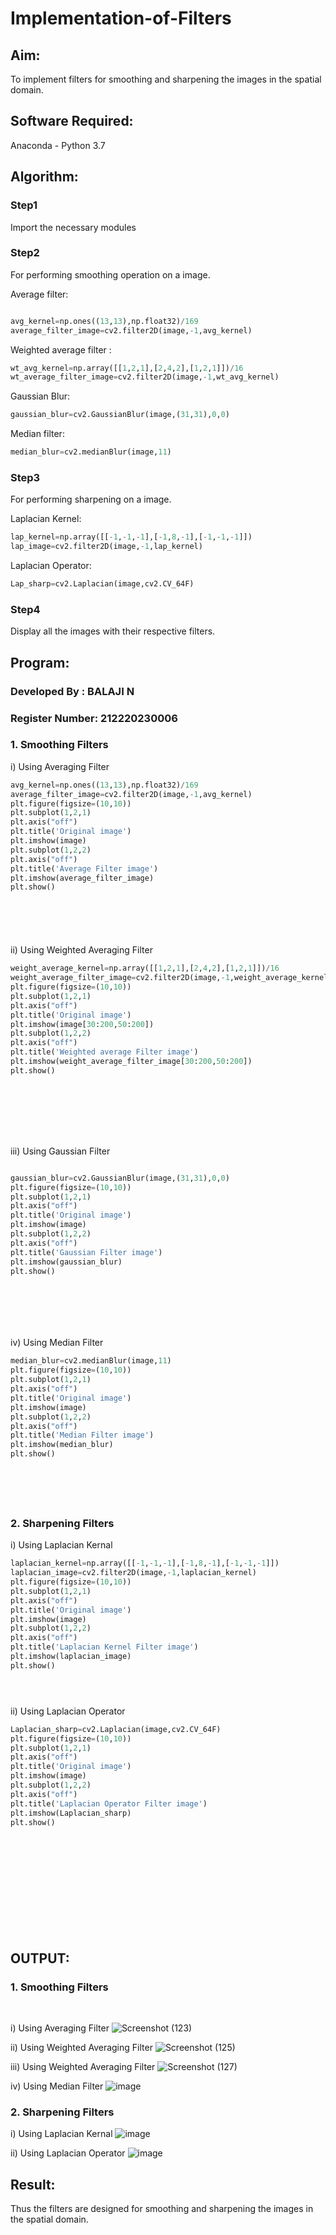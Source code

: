 # Implementation-of-Filters
## Aim:
To implement filters for smoothing and sharpening the images in the spatial domain.

## Software Required:
Anaconda - Python 3.7

## Algorithm:
### Step1
Import the necessary modules


### Step2
For performing smoothing operation on a image.

Average filter:
```python

avg_kernel=np.ones((13,13),np.float32)/169
average_filter_image=cv2.filter2D(image,-1,avg_kernel)
```
Weighted average filter :
```python
wt_avg_kernel=np.array([[1,2,1],[2,4,2],[1,2,1]])/16
wt_average_filter_image=cv2.filter2D(image,-1,wt_avg_kernel)
```
Gaussian Blur:
```python
gaussian_blur=cv2.GaussianBlur(image,(31,31),0,0)
```
Median filter:
```python
median_blur=cv2.medianBlur(image,11)
```


### Step3
For performing sharpening on a image.

Laplacian Kernel:
```python
lap_kernel=np.array([[-1,-1,-1],[-1,8,-1],[-1,-1,-1]])
lap_image=cv2.filter2D(image,-1,lap_kernel)
```
Laplacian Operator:
```python
Lap_sharp=cv2.Laplacian(image,cv2.CV_64F)
```




### Step4
Display all the images with their respective filters.



## Program:
### Developed By   : BALAJI N
### Register Number: 212220230006


### 1. Smoothing Filters

i) Using Averaging Filter
```Python
avg_kernel=np.ones((13,13),np.float32)/169
average_filter_image=cv2.filter2D(image,-1,avg_kernel)
plt.figure(figsize=(10,10))
plt.subplot(1,2,1)
plt.axis("off")
plt.title('Original image')
plt.imshow(image)
plt.subplot(1,2,2)
plt.axis("off")
plt.title('Average Filter image')
plt.imshow(average_filter_image)
plt.show()







```
ii) Using Weighted Averaging Filter
```Python
weight_average_kernel=np.array([[1,2,1],[2,4,2],[1,2,1]])/16
weight_average_filter_image=cv2.filter2D(image,-1,weight_average_kernel)
plt.figure(figsize=(10,10))
plt.subplot(1,2,1)
plt.axis("off")
plt.title('Original image')
plt.imshow(image[30:200,50:200])
plt.subplot(1,2,2)
plt.axis("off")
plt.title('Weighted average Filter image')
plt.imshow(weight_average_filter_image[30:200,50:200])
plt.show()









```
iii) Using Gaussian Filter
```Python

gaussian_blur=cv2.GaussianBlur(image,(31,31),0,0)
plt.figure(figsize=(10,10))
plt.subplot(1,2,1)
plt.axis("off")
plt.title('Original image')
plt.imshow(image)
plt.subplot(1,2,2)
plt.axis("off")
plt.title('Gaussian Filter image')
plt.imshow(gaussian_blur)
plt.show()








```

iv) Using Median Filter
```Python
median_blur=cv2.medianBlur(image,11)
plt.figure(figsize=(10,10))
plt.subplot(1,2,1)
plt.axis("off")
plt.title('Original image')
plt.imshow(image)
plt.subplot(1,2,2)
plt.axis("off")
plt.title('Median Filter image')
plt.imshow(median_blur)
plt.show()







```

### 2. Sharpening Filters
i) Using Laplacian Kernal
```Python
laplacian_kernel=np.array([[-1,-1,-1],[-1,8,-1],[-1,-1,-1]])
laplacian_image=cv2.filter2D(image,-1,laplacian_kernel)
plt.figure(figsize=(10,10))
plt.subplot(1,2,1)
plt.axis("off")
plt.title('Original image')
plt.imshow(image)
plt.subplot(1,2,2)
plt.axis("off")
plt.title('Laplacian Kernel Filter image')
plt.imshow(laplacian_image)
plt.show()





```
ii) Using Laplacian Operator
```Python
Laplacian_sharp=cv2.Laplacian(image,cv2.CV_64F)
plt.figure(figsize=(10,10))
plt.subplot(1,2,1)
plt.axis("off")
plt.title('Original image')
plt.imshow(image)
plt.subplot(1,2,2)
plt.axis("off")
plt.title('Laplacian Operator Filter image')
plt.imshow(Laplacian_sharp)
plt.show()














```

## OUTPUT:
### 1. Smoothing Filters
</br>

i) Using Averaging Filter
![Screenshot (123)](https://user-images.githubusercontent.com/75234946/166441265-3975e4f3-3e88-4fb0-b646-84ce14e24a41.png)


ii) Using Weighted Averaging Filter
![Screenshot (125)](https://user-images.githubusercontent.com/75234946/166441409-20df41e8-1d9a-47d4-b2b4-0076b490aa3b.png)


iii) Using Weighted Averaging Filter
![Screenshot (127)](https://user-images.githubusercontent.com/75234946/166441527-e779f65f-7fc3-46d5-a4ad-72bc119fb3a8.png)


iv) Using Median Filter
![image](https://user-images.githubusercontent.com/75234946/166441626-e3c6c766-876b-41be-a107-cc9ed78aef2f.png)


### 2. Sharpening Filters



i) Using Laplacian Kernal
![image](https://user-images.githubusercontent.com/75234946/166441817-f942e1fd-b0a5-4bab-9e38-5c73692d760f.png)


ii) Using Laplacian Operator
![image](https://user-images.githubusercontent.com/75234946/166441917-56f3e4b3-a09c-409e-b872-600f5e3535e5.png)


## Result:
Thus the filters are designed for smoothing and sharpening the images in the spatial domain.
